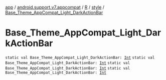 [app](../../../index.md) / [android.support.v7.appcompat](../../index.md) / [R](../index.md) / [style](index.md) / [Base_Theme_AppCompat_Light_DarkActionBar](.)

# Base_Theme_AppCompat_Light_DarkActionBar

`static val Base_Theme_AppCompat_Light_DarkActionBar: `[`Int`](https://kotlinlang.org/api/latest/jvm/stdlib/kotlin/-int/index.html)
`static val Base_Theme_AppCompat_Light_DarkActionBar: `[`Int`](https://kotlinlang.org/api/latest/jvm/stdlib/kotlin/-int/index.html)
`static val Base_Theme_AppCompat_Light_DarkActionBar: `[`Int`](https://kotlinlang.org/api/latest/jvm/stdlib/kotlin/-int/index.html)
`static val Base_Theme_AppCompat_Light_DarkActionBar: `[`Int`](https://kotlinlang.org/api/latest/jvm/stdlib/kotlin/-int/index.html)